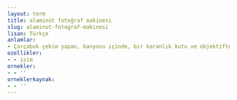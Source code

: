 ```yaml
---
layout: term
title: alaminüt fotoğraf makinesi
slug: alaminut-fotograf-makinesi
lisan: Türkçe
anlamlar:
- Çarçabuk çekim yapan, banyosu içinde, bir karanlık kutu ve objektiften oluşan basit, körüklü fotoğraf makinesi
ozellikler:
- - isim
ornekler:
- - ''
orneklerkaynak:
- - ''
---
```

